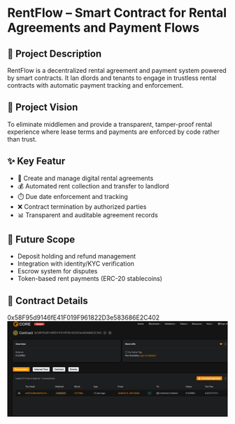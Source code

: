 # RentFlow – Smart Contract for Rental Agreements and   Payment Flows

## 📄 Project Description

RentFlow is a decentralized rental agreement and payment system powered by smart contracts. It lan dlords and tenants to engage in trustless rental contracts with automatic payment tracking and enforcement.    

## 🎯 Project Vision

To eliminate middlemen and provide a transparent, tamper-proof  rental experience where lease terms and payments are enforced by code rather than trust.
       
## ✨ Key Featur

- 🏡 Create and manage digital rental agreements
- 💰 Automated rent collection and transfer to landlord
- ⏱️ Due date enforcement and tracking
- ❌ Contract termination by authorized parties
- 📊 Transparent and auditable agreement records

## 🔮 Future Scope

- Deposit holding and refund management
- Integration with identity/KYC verification
- Escrow system for disputes
- Token-based rent payments (ERC-20 stablecoins)

## 📜 Contract Details
0x58F95d9146fE41F019F961822D3e583686E2C402
![alt text](image.png)
